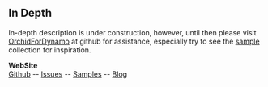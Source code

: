 ﻿## In Depth  
In-depth description is under construction, however, until then please visit [OrchidForDynamo](https://github.com/erfajo/OrchidForDynamo) at github for assistance, especially try to see the [sample](https://github.com/erfajo/OrchidForDynamo/tree/master/Samples) collection for inspiration.

**WebSite**  
[Github](https://github.com/erfajo/OrchidForDynamo) -- [Issues](https://github.com/erfajo/OrchidForDynamo/issues) -- [Samples](https://github.com/erfajo/OrchidForDynamo/tree/master/Samples) -- [Blog](https://erfajo.blogspot.com)
